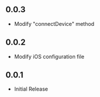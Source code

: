 ## 0.0.3

- Modify "connectDevice" method

## 0.0.2

- Modify iOS configuration file

## 0.0.1

- Initial Release
